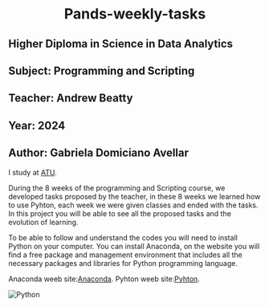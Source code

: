<h1 align="center"> Pands-weekly-tasks </h1>

## Higher Diploma in Science in Data Analytics
## Subject: Programming and Scripting
## Teacher: Andrew Beatty
## Year: 2024
## Author: Gabriela Domiciano Avellar 

I study at [ATU](https://www.atu.ie).

During the 8 weeks of the programming and Scripting course, we developed tasks proposed by the teacher, in these 8 weeks we learned how to use Pyhton, each week we were given classes and ended with the tasks. In this project you will be able to see all the proposed tasks and the evolution of learning.

To be able to follow and understand the codes you will need to install Python on your computer.
You can install Anaconda, on the website you will find a free package and management environment that includes all the necessary packages and libraries for Python programming language.

Anaconda weeb site:[Anaconda](https://www.anaconda.com).
Pyhton weeb site:[Pyhton](https://www.python.org).





![Python](https://i.pinimg.com/originals/91/94/c9/9194c978fa63798b2e882e6fda5eb953.png)